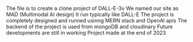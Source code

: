 The file is to create a clone project of DALL-E-3v 
We named our site as MAD (Multimodal AI design)
It run typically like DALL-E 
The project is completely designed and runned usinng MERN stack and OpenAI apis 
The backend of the project is used from mongoDB and cloudinary 
Future developments are still in working 
Project made at the end of 2023 
